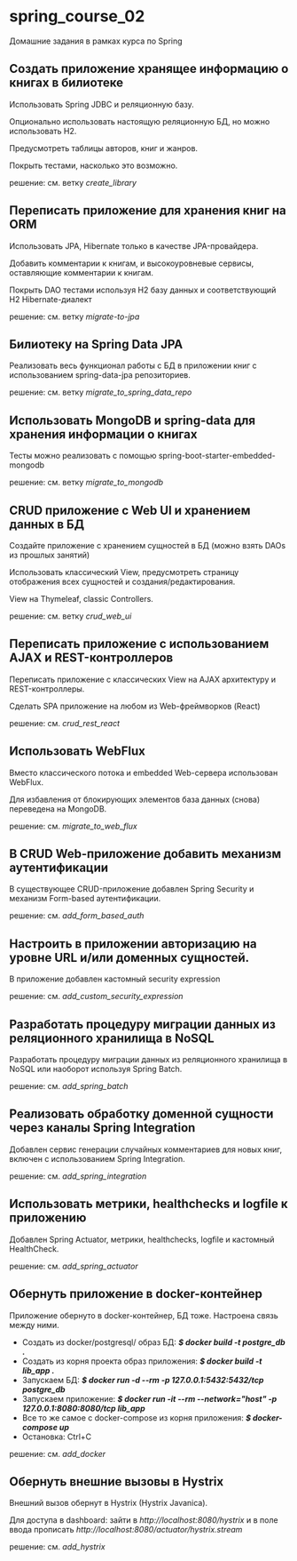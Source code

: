 # spring_course_02

Домашние задания в рамках курса по Spring


## Создать приложение хранящее информацию о книгах в билиотеке

Использовать Spring JDBC и реляционную базу.

Опционально использовать настоящую реляционную БД, но можно использовать H2.

Предусмотреть таблицы авторов, книг и жанров.

Покрыть тестами, насколько это возможно.
 
решение: см. ветку _create_library_


## Переписать приложение для хранения книг на ORM

Использовать JPA, Hibernate только в качестве JPA-провайдера.

Добавить комментарии к книгам, и высокоуровневые сервисы, оставляющие комментарии к книгам.

Покрыть DAO тестами используя H2 базу данных и соответствующий H2 Hibernate-диалект 

решение: см. ветку _migrate-to-jpa_


## Билиотеку на Spring Data JPA

Реализовать весь функционал работы с БД в приложении книг с использованием spring-data-jpa репозиториев. 

решение: см. ветку _migrate_to_spring_data_repo_


## Использовать MongoDB и spring-data для хранения информации о книгах

Тесты можно реализовать с помощью spring-boot-starter-embedded-mongodb 

решение: см. ветку _migrate_to_mongodb_


## CRUD приложение с Web UI и хранением данных в БД

Создайте приложение с хранением сущностей в БД (можно взять DAOs из прошлых занятий)

Использовать классический View, предусмотреть страницу отображения всех сущностей и создания/редактирования.

View на Thymeleaf, classic Controllers. 

решение: см. ветку _crud_web_ui_


## Переписать приложение с использованием AJAX и REST-контроллеров

Переписать приложение с классических View на AJAX архитектуру и REST-контроллеры.

Сделать SPA приложение на любом из Web-фреймворков (React)

решение: см. _crud_rest_react_


## Использовать WebFlux

Вместо классического потока и embedded Web-сервера использован WebFlux.
 
Для избавления от блокирующих элементов база данных (снова) переведена на MongoDB.

решение: см. _migrate_to_web_flux_


## В CRUD Web-приложение добавить механизм аутентификации

В существующее CRUD-приложение добавлен Spring Security и механизм Form-based аутентификации.

решение: см. _add_form_based_auth_


## Настроить в приложении авторизацию на уровне URL и/или доменных сущностей. 

В приложение добавлен кастомный security expression

решение: см. _add_custom_security_expression_


## Разработать процедуру миграции данных из реляционного хранилища в NoSQL

Разработать процедуру миграции данных из реляционного хранилища в NoSQL или наоборот используя Spring Batch.

решение: см. _add_spring_batch_


## Реализовать обработку доменной сущности через каналы Spring Integration

Добавлен сервис генерации случайных комментариев для новых книг, включен с использованием Spring Integration.

решение: см. _add_spring_integration_


## Использовать метрики, healthchecks и logfile к приложению

Добавлен Spring Actuator, метрики, healthchecks, logfile и кастомный HealthCheck.

решение: см. _add_spring_actuator_


## Обернуть приложение в docker-контейнер

Приложение обернуто в docker-контейнер, БД тоже. Настроена связь между ними.

+ Создать из docker/postgresql/ образ БД: ***$ docker build -t postgre_db .***
+ Создать из корня проекта образ приложения: ***$ docker build -t lib_app .***
+ Запускаем БД: ***$ docker run -d --rm -p 127.0.0.1:5432:5432/tcp postgre_db***
+ Запускаем приложение: ***$ docker run -it --rm --network="host" -p 127.0.0.1:8080:8080/tcp lib_app***
+ Все то же самое с docker-compose из корня приложения: ***$ docker-compose up***
+ Остановка: Ctrl+C

решение: см. _add_docker_


## Обернуть внешние вызовы в Hystrix
   
 Внешний вызов обернут в Hystrix (Hystrix Javanica).
   
Для доступа в dashboard: зайти в _http://localhost:8080/hystrix_ и в поле ввода 
прописать _http://localhost:8080/actuator/hystrix.stream_

решение: см. _add_hystrix_